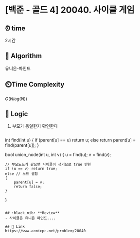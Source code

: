 # [백준 - 골드 4] 20040. 사이클 게임
 
## ⏰  **time**
2시간

## :pushpin: **Algorithm**
유니온-파인드

## ⏲️**Time Complexity**
$O(Nlog(N))$

## :round_pushpin: **Logic**
1. 부모가 동일한지 확인한다
   ```cpp
int find(int u)
{
    if (parent[u] == u) return u;
    else return parent[u] = find(parent[u]);
}

bool union_node(int u, int v)
{
    u = find(u);
    v = find(v);

    // 부모노드가 같으면 사이클이 생기므로 true 반환
    if (u == v) return true;
    else // 노드 결합
    {
        parent[u] = v;
        return false;
    }
}
   ```

## :black_nib: **Review**
- 사이클은 유니온 파인드....

## 📡 Link
https://www.acmicpc.net/problem/20040
